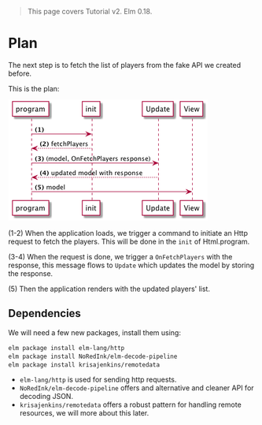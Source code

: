 > This page covers Tutorial v2. Elm 0.18.

# Plan

The next step is to fetch the list of players from the fake API we created before.

This is the plan:

![Plan](01-plan.png)

(1-2) When the application loads, we trigger a command to initiate an Http request to fetch the players. This will be done in the `init` of Html.program.

(3-4) When the request is done, we trigger a `OnFetchPlayers` with the response, this message flows to `Update` which updates the model by storing the response.

(5) Then the application renders with the updated players' list.

## Dependencies

We will need a few new packages, install them using:

```bash
elm package install elm-lang/http 
elm package install NoRedInk/elm-decode-pipeline 
elm package install krisajenkins/remotedata
```

- `elm-lang/http` is used for sending http requests.
- `NoRedInk/elm-decode-pipeline` offers and alternative and cleaner API for decoding JSON.
- `krisajenkins/remotedata` offers a robust pattern for handling remote resources, we will more about this later.
